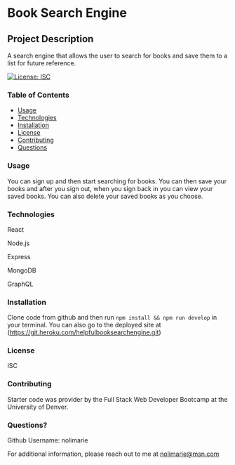 # Book Search Engine

## Project Description
A search engine that allows the user to search for books and save them to a list for future reference.

[![License: ISC](https://img.shields.io/badge/License-ISC-blue.svg)](undefined)

### Table of Contents
* [Usage](#usage)
* [Technologies](#tech)
* [Installation](#installation)
* [License](#license)
* [Contributing](#contributing)
* [Questions](#questions)

### Usage
You can sign up and then start searching for books. You can then save your books and after you sign out, when you sign back in you can view your saved books. You can also delete your saved books as you choose.

### Technologies
React 

Node.js 

Express 

MongoDB 

GraphQL

### Installation
Clone code from github and then run ` npm install && npm run develop ` in your terminal. You can also go to the deployed site at (https://git.heroku.com/helpfulbooksearchengine.git)

### License
ISC

### Contributing
Starter code was provider by the Full Stack Web Developer Bootcamp at the University of Denver.

### Questions?
Github Username: nolimarie

For additional information, please reach out to me at nolimarie@msn.com
